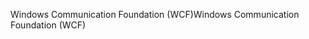 <span data-ttu-id="64d03-101">Windows Communication Foundation (WCF)</span><span class="sxs-lookup"><span data-stu-id="64d03-101">Windows Communication Foundation (WCF)</span></span>